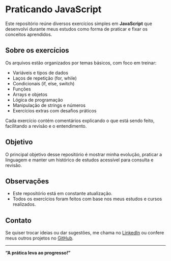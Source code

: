 # Praticando JavaScript

Este repositório reúne diversos exercícios simples em **JavaScript** que desenvolvi durante meus estudos como forma de praticar e fixar os conceitos aprendidos.

## Sobre os exercícios

Os arquivos estão organizados por temas básicos, com foco em treinar:

-  Variáveis e tipos de dados  
-  Laços de repetição (for, while)  
-  Condicionais (if, else, switch)  
-  Funções  
-  Arrays e objetos  
-  Lógica de programação  
-  Manipulação de strings e números  
-  Exercícios extras com desafios práticos

Cada exercício contém comentários explicando o que está sendo feito, facilitando a revisão e o entendimento.


## Objetivo

O principal objetivo desse repositório é mostrar minha evolução, praticar a linguagem e manter um histórico de estudos acessível para consulta e revisão.

## Observações

* Este repositório está em constante atualização.
* Todos os exercícios foram feitos com base nos meus estudos e cursos realizados.

## Contato

Se quiser trocar ideias ou dar sugestões, me chama no [LinkedIn](https://www.linkedin.com/in/gabriela-botini) ou confere meus outros projetos no [GitHub](https://github.com/gabrielacaluz).

---

**“A prática leva ao progresso!”**

